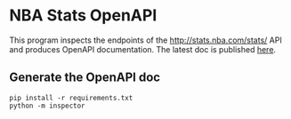 # NBA Stats OpenAPI

This program inspects the endpoints of the <http://stats.nba.com/stats/> API and produces OpenAPI documentation.
The latest doc is published [here](https://sigmer.github.io/nba-stats-openapi/ "NBA Stats API").

## Generate the OpenAPI doc

```
pip install -r requirements.txt
python -m inspector
```
